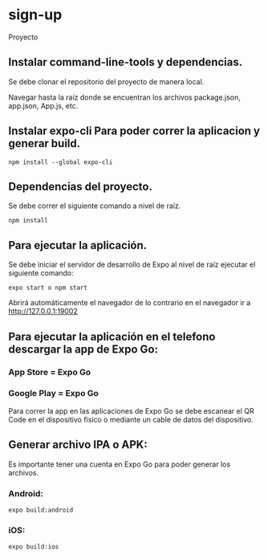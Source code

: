 # sign-up
Proyecto

## Instalar command-line-tools y dependencias.

Se debe clonar el repositorio del proyecto de manera local.

Navegar hasta la raíz donde se encuentran los archivos package.json, app.json, App.js, etc.
 

## Instalar expo-cli Para poder correr la aplicacion y generar build.
```
npm install --global expo-cli
```

## Dependencias del proyecto.

Se debe correr el siguiente comando a nivel de raíz.
```
npm install
```

## Para ejecutar la aplicación.

Se debe iniciar el servidor de desarrollo de Expo al nivel de raíz ejecutar el siguiente comando:
```
expo start o npm start
```
Abrirá automáticamente el navegador de lo contrario en el navegador ir a http://127.0.0.1:19002


## Para ejecutar la aplicación en el telefono descargar la app de Expo Go:

### App Store = Expo Go

### Google Play = Expo Go

Para correr la app en las aplicaciones de Expo Go se debe escanear el QR Code en el dispositivo físico o mediante un cable de datos del dispositivo.


## Generar archivo IPA o APK:

Es importante tener una cuenta en Expo Go para poder generar los archivos.

### Android: 
```
expo build:android
```
### iOS:
```
expo build:ios
```

